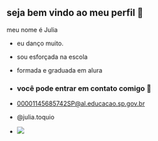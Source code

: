 ## seja bem vindo ao meu perfil 🖤

meu nome é Julia

- eu danço muito.
- sou esforçada na escola
- formada e graduada em alura

- ### você pode entrar em contato comigo 📧
- 00001145685742SP@al.educacao.sp.gov.br

- @julia.toquio

- ![](https://media1.tenor.com/m/5BYK-WS0__gAAAAd/cool-fun.gif)
  



